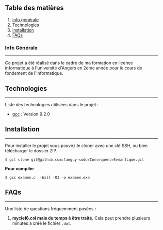 ## Table des matières
1. [Info générale](#info-générale)
2. [Technologies](#technologies)
3. [Installation](#installation)
4. [FAQs](#faqs)
### Info Générale
***
Ce projet a été réalisé dans le cadre de ma formation en licence informatique à l'université d'Angers en 2ème année pour le cours de fondement de l'informatique. 
## Technologies
***
Liste des technologies utilisées dans le projet :
* [gcc](https://fr.wikipedia.org/wiki/C%2B%2B) : Version 9.2.0 

## Installation
***
Pour installer le projet vous pouvez le cloner avec une clé SSH, ou bien télécharger le dossier ZIP.
```
$ git clone git@github.com:tanguy-sudo/ConsequenceSemantique.git

```
**Pour compiler**
```
$ gcc examen.c  -Wall -O3 -o examen.exe
```

## FAQs
***
Une liste de questions fréquemment posées :
1. **myciel6.col mais du temps à être traité.**
Cela peut prendre plusieurs minutes a créé le fichier ```.dot```. 
